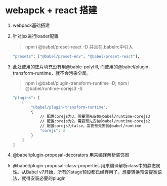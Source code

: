 # webapck + react 搭建

1. webpack基础搭建

2. 针对jsx进行loader配置
    > npm i @babel/preset-react -D 并且在.babelrc中引入
    ```ASN.1
    "presets": ["@babel/preset-env", "@babel/preset-react"],
    ```

3. 此处使用的垫片填充没有用@bable-polyfill, 而使用的@babel/plugin-transform-runtime，就不会污染全局。
    > npm i @babel/plugin-transform-runtime -D;  npm i @babel/runtime-corejs3 -S
    ```ASN.1
    "plugins": [
        [
            "@babel/plugin-transform-runtime",
            {
                // 配置corejs为3，需要预先安装@babel/runtime-corejs3
                // 配置corejs为2，需要预先安装@babel/runtime-corejs2
                // 配置corejs为false，需要预先安装@babel/runtime
                "corejs": 3
            }
        ]
    ]
    ```
4. @babel/plugin-proposal-decorators 用来编译解析装饰器

5. @babel/plugin-proposal-class-properties 用来编译解析class中的静态属性。从Babel v7开始，所有的stage预设都已经弃用了。想要转换预设提案语法，就得安装必要的plugin
